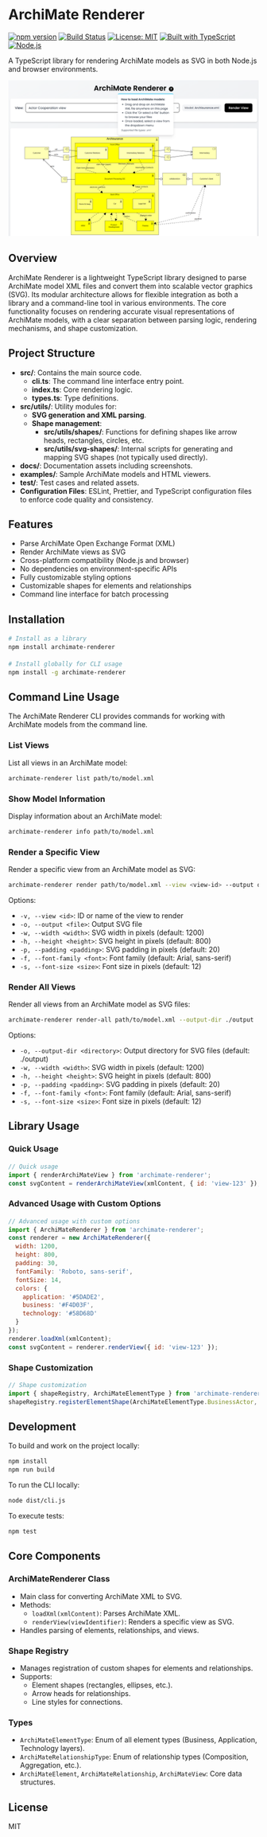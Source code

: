 # ArchiMate Renderer
[![npm version](https://img.shields.io/npm/v/archimate-renderer.svg)](https://www.npmjs.com/package/archimate-renderer)
[![Build Status](https://img.shields.io/travis/archimate-renderer/archimate-renderer.svg)](https://travis-ci.org/archimate-renderer/archimate-renderer)
[![License: MIT](https://img.shields.io/badge/License-MIT-yellow.svg)](https://opensource.org/licenses/MIT)
[![Built with TypeScript](https://img.shields.io/badge/Built%20with-TypeScript-blue.svg)](https://www.typescriptlang.org)
[![Node.js](https://img.shields.io/badge/Node.js-v12.0+-green.svg)](https://nodejs.org)

A TypeScript library for rendering ArchiMate models as SVG in both Node.js and browser environments.

![ArchiMate Renderer Screenshot](docs/screenshot.png)

## Overview

ArchiMate Renderer is a lightweight TypeScript library designed to parse ArchiMate model XML files and convert them into scalable vector graphics (SVG). Its modular architecture allows for flexible integration as both a library and a command-line tool in various environments. The core functionality focuses on rendering accurate visual representations of ArchiMate models, with a clear separation between parsing logic, rendering mechanisms, and shape customization.

## Project Structure

- **src/**: Contains the main source code.
  - **cli.ts**: The command line interface entry point.
  - **index.ts**: Core rendering logic.
  - **types.ts**: Type definitions.
- **src/utils/**: Utility modules for:
  - **SVG generation and XML parsing**.
  - **Shape management**:
    - **src/utils/shapes/**: Functions for defining shapes like arrow heads, rectangles, circles, etc.
    - **src/utils/svg-shapes/**: Internal scripts for generating and mapping SVG shapes (not typically used directly).
- **docs/**: Documentation assets including screenshots.
- **examples/**: Sample ArchiMate models and HTML viewers.
- **test/**: Test cases and related assets.
- **Configuration Files**: ESLint, Prettier, and TypeScript configuration files to enforce code quality and consistency.

## Features

- Parse ArchiMate Open Exchange Format (XML)
- Render ArchiMate views as SVG
- Cross-platform compatibility (Node.js and browser)
- No dependencies on environment-specific APIs
- Fully customizable styling options
- Customizable shapes for elements and relationships
- Command line interface for batch processing

## Installation

```bash
# Install as a library
npm install archimate-renderer

# Install globally for CLI usage
npm install -g archimate-renderer
```

## Command Line Usage

The ArchiMate Renderer CLI provides commands for working with ArchiMate models from the command line.

### List Views

List all views in an ArchiMate model:

```bash
archimate-renderer list path/to/model.xml
```

### Show Model Information

Display information about an ArchiMate model:

```bash
archimate-renderer info path/to/model.xml
```

### Render a Specific View

Render a specific view from an ArchiMate model as SVG:

```bash
archimate-renderer render path/to/model.xml --view <view-id> --output output.svg
```

Options:
- `-v, --view <id>`: ID or name of the view to render
- `-o, --output <file>`: Output SVG file
- `-w, --width <width>`: SVG width in pixels (default: 1200)
- `-h, --height <height>`: SVG height in pixels (default: 800)
- `-p, --padding <padding>`: SVG padding in pixels (default: 20)
- `-f, --font-family <font>`: Font family (default: Arial, sans-serif)
- `-s, --font-size <size>`: Font size in pixels (default: 12)

### Render All Views

Render all views from an ArchiMate model as SVG files:

```bash
archimate-renderer render-all path/to/model.xml --output-dir ./output
```

Options:
- `-o, --output-dir <directory>`: Output directory for SVG files (default: ./output)
- `-w, --width <width>`: SVG width in pixels (default: 1200)
- `-h, --height <height>`: SVG height in pixels (default: 800)
- `-p, --padding <padding>`: SVG padding in pixels (default: 20)
- `-f, --font-family <font>`: Font family (default: Arial, sans-serif)
- `-s, --font-size <size>`: Font size in pixels (default: 12)

## Library Usage

### Quick Usage

```javascript
// Quick usage
import { renderArchiMateView } from 'archimate-renderer';
const svgContent = renderArchiMateView(xmlContent, { id: 'view-123' });
```

### Advanced Usage with Custom Options

```javascript
// Advanced usage with custom options
import { ArchiMateRenderer } from 'archimate-renderer';
const renderer = new ArchiMateRenderer({
  width: 1200,
  height: 800,
  padding: 30,
  fontFamily: 'Roboto, sans-serif',
  fontSize: 14,
  colors: {
    application: '#5DADE2',
    business: '#F4D03F',
    technology: '#58D68D'
  }
});
renderer.loadXml(xmlContent);
const svgContent = renderer.renderView({ id: 'view-123' });
```

### Shape Customization

```javascript
// Shape customization
import { shapeRegistry, ArchiMateElementType } from 'archimate-renderer';
shapeRegistry.registerElementShape(ArchiMateElementType.BusinessActor, customShapeFunction);
```

## Development

To build and work on the project locally:

```bash
npm install
npm run build
```

To run the CLI locally:

```bash
node dist/cli.js
```

To execute tests:

```bash
npm test
```

## Core Components

### ArchiMateRenderer Class
- Main class for converting ArchiMate XML to SVG.
- Methods:
  - `loadXml(xmlContent)`: Parses ArchiMate XML.
  - `renderView(viewIdentifier)`: Renders a specific view as SVG.
- Handles parsing of elements, relationships, and views.

### Shape Registry
- Manages registration of custom shapes for elements and relationships.
- Supports:
  - Element shapes (rectangles, ellipses, etc.).
  - Arrow heads for relationships.
  - Line styles for connections.

### Types
- `ArchiMateElementType`: Enum of all element types (Business, Application, Technology layers).
- `ArchiMateRelationshipType`: Enum of relationship types (Composition, Aggregation, etc.).
- `ArchiMateElement`, `ArchiMateRelationship`, `ArchiMateView`: Core data structures.

## License

MIT
